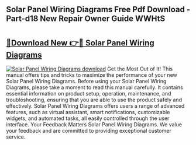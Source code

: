 ## Solar Panel Wiring Diagrams Free Pdf Download - Part-d18 New Repair Owner Guide WWHtS

# <h2><a href="http://dfpp7x5.blite.top/?on=Solar+Panel+Wiring+Diagrams">🔗Download New 👉🔴 Solar Panel Wiring Diagrams</a></h2>

[![Solar Panel Wiring Diagrams download](https://i.imgur.com/lujVjoI.png)](http://dfpp7x5.blite.top/?on=Solar+Panel+Wiring+Diagrams)
Get the Most Out of It! This manual offers tips and tricks to maximize the performance of your new Solar Panel Wiring Diagrams. Before using your Solar Panel Wiring Diagrams, please take a moment to read this manual carefully. It contains essential information on product setup, operation, maintenance, and troubleshooting, ensuring that you are able to use the product safely and effectively. Solar Panel Wiring Diagrams offers users a range of advanced features, such as virtual assistant, smart notifications, customizable widgets, and automated tasks, all easily controlled through the user interface. Your Feedback Matters Solar Panel Wiring Diagrams. We value your feedback and are committed to providing exceptional customer service.
